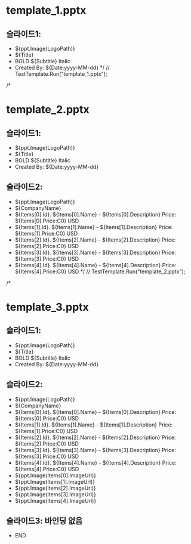 # template_1.pptx
## 슬라이드1:
- ${ppt.Image(LogoPath)}
- ${Title}
- BOLD ${Subtitle} Italic
- Created By: ${Date:yyyy-MM-dd}
*/
// TestTemplate.Run("template_1.pptx");

/* 
# template_2.pptx
## 슬라이드1:
- ${ppt.Image(LogoPath)}
- ${Title}
- BOLD ${Subtitle} Italic
- Created By: ${Date:yyyy-MM-dd}

## 슬라이드2:
- ${ppt.Image(LogoPath)}
- ${CompanyName}
- ${Items[0].Id}. ${Items[0].Name} - ${Items[0].Description}
Price: ${Items[0].Price:C0} USD
- ${Items[1].Id}. ${Items[1].Name} - ${Items[1].Description}
Price: ${Items[1].Price:C0} USD
- ${Items[2].Id}. ${Items[2].Name} - ${Items[2].Description}
Price: ${Items[2].Price:C0} USD
- ${Items[3].Id}. ${Items[3].Name} - ${Items[3].Description}
Price: ${Items[3].Price:C0} USD
- ${Items[4].Id}. ${Items[4].Name} - ${Items[4].Description}
Price: ${Items[4].Price:C0} USD
*/
// TestTemplate.Run("template_2.pptx");

/* 
# template_3.pptx
## 슬라이드1:
- ${ppt.Image(LogoPath)}
- ${Title}
- BOLD ${Subtitle} Italic
- Created By: ${Date:yyyy-MM-dd}

## 슬라이드2:
- ${ppt.Image(LogoPath)}
- ${CompanyName}
- ${Items[0].Id}. ${Items[0].Name} - ${Items[0].Description}
Price: ${Items[0].Price:C0} USD
- ${Items[1].Id}. ${Items[1].Name} - ${Items[1].Description}
Price: ${Items[1].Price:C0} USD
- ${Items[2].Id}. ${Items[2].Name} - ${Items[2].Description}
Price: ${Items[2].Price:C0} USD
- ${Items[3].Id}. ${Items[3].Name} - ${Items[3].Description}
Price: ${Items[3].Price:C0} USD
- ${Items[4].Id}. ${Items[4].Name} - ${Items[4].Description}
Price: ${Items[4].Price:C0} USD
- ${ppt.Image(Items[0].ImageUrl)}
- ${ppt.Image(Items[1].ImageUrl)}
- ${ppt.Image(Items[2].ImageUrl)}
- ${ppt.Image(Items[3].ImageUrl)}
- ${ppt.Image(Items[4].ImageUrl)}

## 슬라이드3: 바인딩 없음
- END
